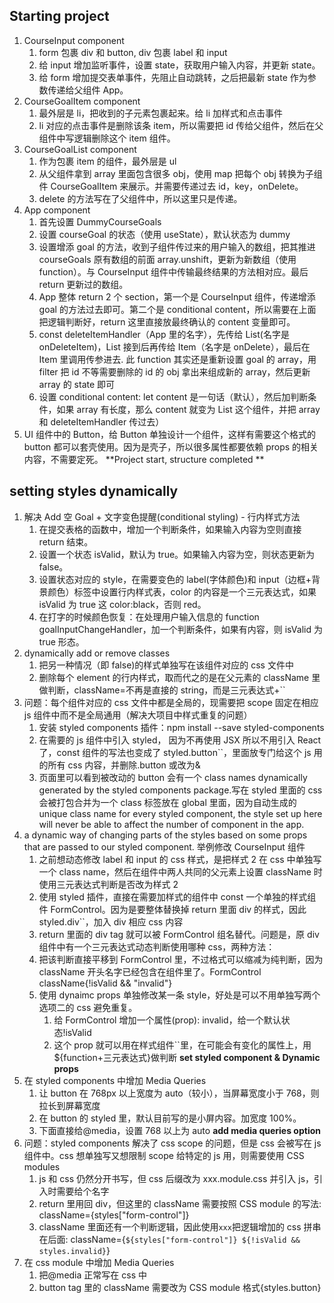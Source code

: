 ## Starting project

1. CourseInput component
   1. form 包裹 div 和 button, div 包裹 label 和 input
   2. 给 input 增加监听事件，设置 state，获取用户输入内容，并更新 state。
   3. 给 form 增加提交表单事件，先阻止自动跳转，之后把最新 state 作为参数传递给父组件 App。
2. CourseGoalItem component
   1. 最外层是 li，把收到的子元素包裹起来。给 li 加样式和点击事件
   2. li 对应的点击事件是删除该条 item，所以需要把 id 传给父组件，然后在父组件中写逻辑删除这个 item 组件。
3. CourseGoalList component
   1. 作为包裹 item 的组件，最外层是 ul
   2. 从父组件拿到 array 里面包含很多 obj，使用 map 把每个 obj 转换为子组件 CourseGoalItem 来展示。并需要传递过去 id，key，onDelete。
   3. delete 的方法写在了父组件中，所以这里只是传递。
4. App component
   1. 首先设置 DummyCourseGoals
   2. 设置 courseGoal 的状态（使用 useState），默认状态为 dummy
   3. 设置增添 goal 的方法，收到子组件传过来的用户输入的数组，把其推进 courseGoals 原有数组的前面 array.unshift，更新为新数组（使用 function）。与 CourseInput 组件中传输最终结果的方法相对应。最后 return 更新过的数组。
   4. App 整体 return 2 个 section，第一个是 CourseInput 组件，传递增添 goal 的方法过去即可。第二个是 conditional content，所以需要在上面把逻辑判断好，return 这里直接放最终确认的 content 变量即可。
   5. const deleteItemHandler（App 里的名字），先传给 List(名字是 onDeleteItem)，List 接到后再传给 Item（名字是 onDelete），最后在 Item 里调用传参进去.
      此 function 其实还是重新设置 goal 的 array，用 filter 把 id 不等需要删除的 id 的 obj 拿出来组成新的 array，然后更新 array 的 state 即可
   6. 设置 conditional content: let content 是一句话（默认），然后加判断条件，如果 array 有长度，那么 content 就变为 List 这个组件，并把 array 和 deleteItemHandler 传过去）
5. UI 组件中的 Button，给 Button 单独设计一个组件，这样有需要这个格式的 button 都可以套壳使用。因为是壳子，所以很多属性都要依赖 props 的相关内容，不需要定死。
   **Project start, structure completed **

## setting styles dynamically

1. 解决 Add 空 Goal + 文字变色提醒(conditional styling) - 行内样式方法
   1. 在提交表格的函数中，增加一个判断条件，如果输入内容为空则直接 return 结束。
   2. 设置一个状态 isValid，默认为 true。如果输入内容为空，则状态更新为 false。
   3. 设置状态对应的 style，在需要变色的 label(字体颜色)和 input（边框+背景颜色）标签中设置行内样式表，color 的内容是一个三元表达式，如果 isValid 为 true 这 color:black，否则 red。
   4. 在打字的时候颜色恢复：在处理用户输入信息的 function goalInputChangeHandler，加一个判断条件，如果有内容，则 isValid 为 true 形态。
2. dynamically add or remove classes
   1. 把另一种情况（即 false)的样式单独写在该组件对应的 css 文件中
   2. 删除每个 element 的行内样式，取而代之的是在父元素的 className 里做判断，className=不再是直接的 string，而是三元表达式+``
3. 问题：每个组件对应的 css 文件中都是全局的，现需要把 scope 固定在相应 js 组件中而不是全局通用（解决大项目中样式重复的问题）
   1. 安装 styled components 插件：npm install --save styled-components
   2. 在需要的 js 组件中引入 styled， 因为不再使用 JSX 所以不用引入 React 了，const 组件的写法也变成了 styled.button``，里面放专门给这个 js 用的所有 css 内容，并删除.button 或改为&
   3. 页面里可以看到被改动的 button 会有一个 class names dynamically generated by the styled components package.写在 styled 里面的 css 会被打包合并为一个 class 标签放在 global 里面，因为自动生成的 unique class name for every styled component, the style set up here will never be able to affect the number of component in the app.
4. a dynamic way of changing parts of the styles based on some props that are passed to our styled component. 举例修改 CourseInput 组件
   1. 之前想动态修改 label 和 input 的 css 样式，是把样式 2 在 css 中单独写一个 class name，然后在组件中两人共同的父元素上设置 className 时使用三元表达式判断是否改为样式 2
   2. 使用 styled 插件，直接在需要加样式的组件中 const 一个单独的样式组件 FormControl。因为是要整体替换掉 return 里面 div 的样式，因此 styled.div``，加入 div 相应 css 内容
   3. return 里面的 div tag 就可以被 FormControl 组名替代。问题是，原 div 组件中有一个三元表达式动态判断使用哪种 css，两种方法：
   4. 把该判断直接平移到 FormControl 里，不过格式可以缩减为纯判断，因为 className 开头名字已经包含在组件里了。FormControl className{!isValid && "invalid"}
   5. 使用 dynaimc props 单独修改某一条 style，好处是可以不用单独写两个选项二的 css 避免重复。
      1. 给 FormControl 增加一个属性(prop): invalid，给一个默认状态!isValid
      2. 这个 prop 就可以用在样式组件``里，在可能会有变化的属性上，用${function+三元表达式}做判断
         **set styled component & Dynamic props**
5. 在 styled components 中增加 Media Queries
   1. 让 button 在 768px 以上宽度为 auto（较小），当屏幕宽度小于 768，则拉长到屏幕宽度
   2. 在 button 的 styled 里，默认目前写的是小屏内容。加宽度 100%。
   3. 下面直接给@media，设置 768 以上为 auto
      **add media queries option**
6. 问题：styled components 解决了 css scope 的问题，但是 css 会被写在 js 组件中。css 想单独写又想限制 scope 给特定的 js 用，则需要使用 CSS modules
   1. js 和 css 仍然分开书写，但 css 后缀改为 xxx.module.css 并引入 js，引入时需要给个名字
   2. return 里用回 div，但这里的 className 需要按照 CSS module 的写法: className={styles["form-control"]}
   3. className 里面还有一个判断逻辑，因此使用`xxx`把逻辑增加的 css 拼串在后面: className={`${styles["form-control"]} ${!isValid && styles.invalid}`}
7. 在 css module 中增加 Media Queries
   1. 把@media 正常写在 css 中
   2. button tag 里的 className 需要改为 CSS module 格式{styles.button}
